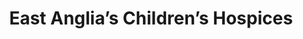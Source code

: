 ---
title: "East Anglia’s Children’s Hospices"
url: /cambridge/east-anglias-childrens-hospices/
shop: charity
---
